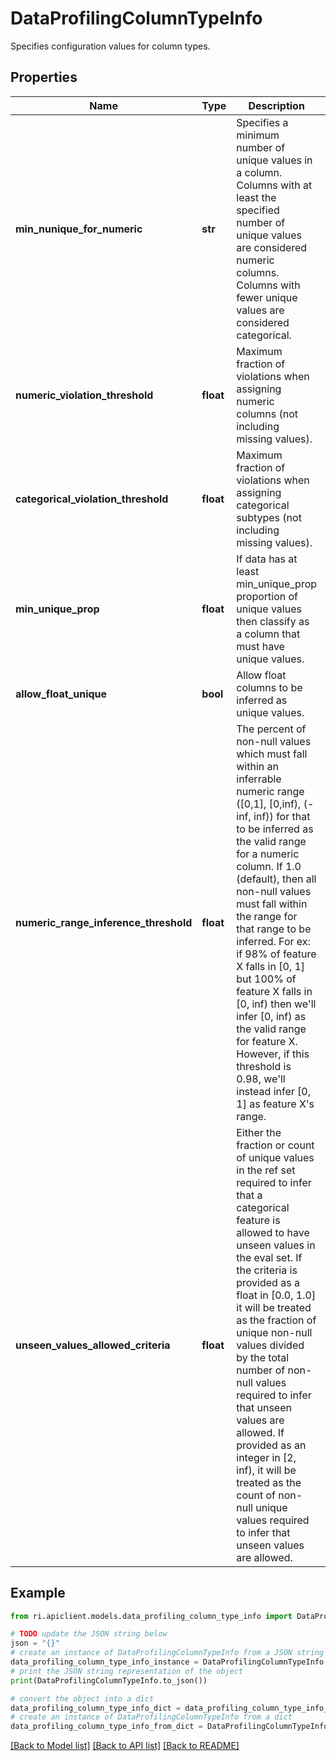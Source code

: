 # DataProfilingColumnTypeInfo

Specifies configuration values for column types.

## Properties

Name | Type | Description | Notes
------------ | ------------- | ------------- | -------------
**min_nunique_for_numeric** | **str** | Specifies a minimum number of unique values in a column. Columns with at least the specified number of unique values are considered numeric columns. Columns with fewer unique values are considered categorical. | [optional] 
**numeric_violation_threshold** | **float** | Maximum fraction of violations when assigning numeric columns (not including missing values). | [optional] 
**categorical_violation_threshold** | **float** | Maximum fraction of violations when assigning categorical subtypes (not including missing values). | [optional] 
**min_unique_prop** | **float** | If data has at least min_unique_prop proportion of unique values then classify as a column that must have unique values. | [optional] 
**allow_float_unique** | **bool** | Allow float columns to be inferred as unique values. | [optional] 
**numeric_range_inference_threshold** | **float** | The percent of non-null values which must fall within an inferrable numeric range ([0,1], [0,inf), (-inf, inf)) for that to be inferred as the valid range for a numeric column. If 1.0 (default), then all non-null values must fall within the range for that range to be inferred. For ex: if 98% of feature X falls in [0, 1] but 100% of feature X falls in [0, inf) then we&#39;ll infer [0, inf) as the valid range for feature X. However, if this threshold is 0.98, we&#39;ll instead infer [0, 1] as feature X&#39;s range. | [optional] 
**unseen_values_allowed_criteria** | **float** | Either the fraction or count of unique values in the ref set required to infer that a categorical feature is allowed to have unseen values in the eval set. If the criteria is provided as a float in [0.0, 1.0] it will be treated as the fraction of unique non-null values divided by the total number of non-null values required to infer that unseen values are allowed. If provided as an integer in [2, inf), it will be treated as the count of non-null unique values required to infer that unseen values are allowed. | [optional] 

## Example

```python
from ri.apiclient.models.data_profiling_column_type_info import DataProfilingColumnTypeInfo

# TODO update the JSON string below
json = "{}"
# create an instance of DataProfilingColumnTypeInfo from a JSON string
data_profiling_column_type_info_instance = DataProfilingColumnTypeInfo.from_json(json)
# print the JSON string representation of the object
print(DataProfilingColumnTypeInfo.to_json())

# convert the object into a dict
data_profiling_column_type_info_dict = data_profiling_column_type_info_instance.to_dict()
# create an instance of DataProfilingColumnTypeInfo from a dict
data_profiling_column_type_info_from_dict = DataProfilingColumnTypeInfo.from_dict(data_profiling_column_type_info_dict)
```
[[Back to Model list]](../README.md#documentation-for-models) [[Back to API list]](../README.md#documentation-for-api-endpoints) [[Back to README]](../README.md)


